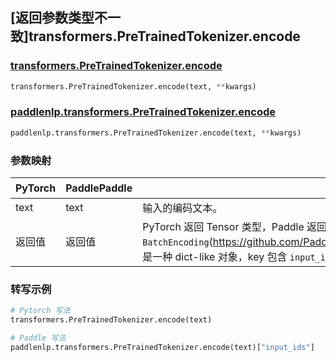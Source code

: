 ## [返回参数类型不一致]transformers.PreTrainedTokenizer.encode

### [transformers.PreTrainedTokenizer.encode](https://hf-mirror.com/docs/transformers/v4.42.0/en/main_classes/tokenizer#transformers.PreTrainedTokenizer.encode)

```python
transformers.PreTrainedTokenizer.encode(text, **kwargs)
```

### [paddlenlp.transformers.PreTrainedTokenizer.encode](https://github.com/PaddlePaddle/PaddleNLP/blob/88d4b19bc6865fb28c11d2ce83d07c3b4b8dc423/paddlenlp/transformers/tokenizer_utils_base.py#L2369)

```python
paddlenlp.transformers.PreTrainedTokenizer.encode(text, **kwargs)
```

### 参数映射

| PyTorch       | PaddlePaddle | 备注                                                   |
| ------------- | ------------ | ------------------------------------------------------ |
| text          | text         | 输入的编码文本。  |
| 返回值         | 返回值        | PyTorch 返回 Tensor 类型，Paddle 返回类型为 `BatchEncoding`(https://github.com/PaddlePaddle/PaddleNLP/blob/88d4b19bc6865fb28c11d2ce83d07c3b4b8dc423/paddlenlp/transformers/tokenizer_utils_base.py#L183)，是一种 dict-like 对象，key 包含 `input_ids`、`attention_mask` 等属性，需要转写。 |

### 转写示例

```python
# Pytorch 写法
transformers.PreTrainedTokenizer.encode(text)

# Paddle 写法
paddlenlp.transformers.PreTrainedTokenizer.encode(text)["input_ids"]
```
